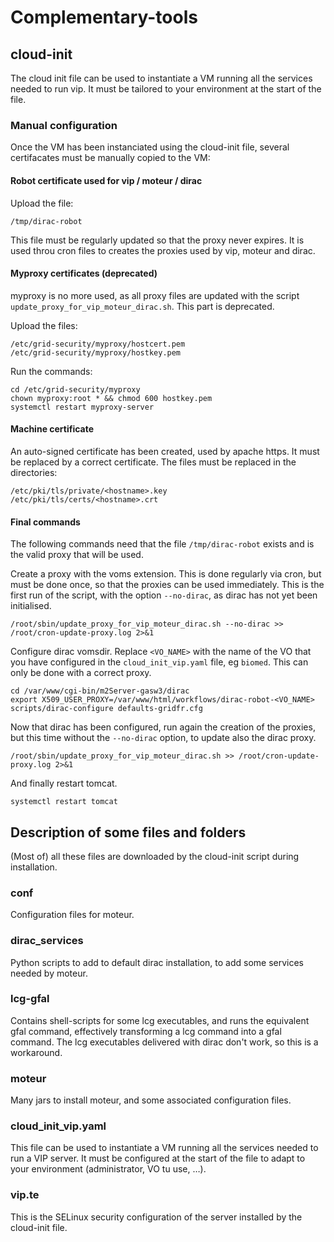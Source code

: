# Complementary-tools

## cloud-init

The cloud init file can be used to instantiate a VM running all the
services needed to run vip.  It must be tailored to your environment
at the start of the file.

### Manual configuration

Once the VM has been instanciated using the cloud-init file, several
certifacates must be manually copied to the VM:

#### Robot certificate used for vip / moteur / dirac

Upload the file:
```shell
/tmp/dirac-robot
```

This file must be regularly updated so that the proxy never expires.
It is used throu cron files to creates the proxies used by vip, moteur
and dirac.

#### Myproxy certificates (deprecated)

myproxy is no more used, as all proxy files are updated with the
script `update_proxy_for_vip_moteur_dirac.sh`.  This part is
deprecated.

Upload the files:
```shell
/etc/grid-security/myproxy/hostcert.pem
/etc/grid-security/myproxy/hostkey.pem
```

Run the commands:
```shell
cd /etc/grid-security/myproxy
chown myproxy:root * && chmod 600 hostkey.pem
systemctl restart myproxy-server
```

#### Machine certificate

An auto-signed certificate has been created, used by apache https.  It
must be replaced by a correct certificate.  The files must be replaced
in the directories:
```shell
/etc/pki/tls/private/<hostname>.key
/etc/pki/tls/certs/<hostname>.crt
```

#### Final commands

The following commands need that the file `/tmp/dirac-robot` exists
and is the valid proxy that will be used.

Create a proxy with the voms extension.  This is done regularly via
cron, but must be done once, so that the proxies can be used
immediately.  This is the first run of the script, with the option
`--no-dirac`, as dirac has not yet been initialised.
```shell
/root/sbin/update_proxy_for_vip_moteur_dirac.sh --no-dirac >> /root/cron-update-proxy.log 2>&1
```

Configure dirac vomsdir.  Replace `<VO_NAME>` with the name of the VO
that you have configured in the `cloud_init_vip.yaml` file, eg
`biomed`.  This can only be done with a correct proxy.
```shell
cd /var/www/cgi-bin/m2Server-gasw3/dirac
export X509_USER_PROXY=/var/www/html/workflows/dirac-robot-<VO_NAME>
scripts/dirac-configure defaults-gridfr.cfg
```

Now that dirac has been configured, run again the creation of the
proxies, but this time without the `--no-dirac` option, to update also
the dirac proxy.
```shell
/root/sbin/update_proxy_for_vip_moteur_dirac.sh >> /root/cron-update-proxy.log 2>&1
```

And finally restart tomcat.
```shell
systemctl restart tomcat
```

## Description of some files and folders

(Most of) all these files are downloaded by the cloud-init script
during installation.

### conf

Configuration files for moteur.

### dirac_services

Python scripts to add to default dirac installation, to add some
services needed by moteur.

### lcg-gfal

Contains shell-scripts for some lcg executables, and runs the
equivalent gfal command, effectively transforming a lcg command into a
gfal command.  The lcg executables delivered with dirac don't work, so
this is a workaround.

### moteur

Many jars to install moteur, and some associated configuration files.

### cloud_init_vip.yaml

This file can be used to instantiate a VM running all the services
needed to run a VIP server.  It must be configured at the start of the
file to adapt to your environment (administrator, VO tu use, …).

### vip.te

This is the SELinux security configuration of the server installed by
the cloud-init file.
